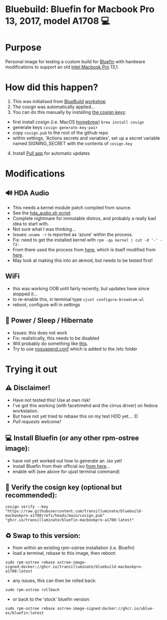 # Bluebuild: Bluefin for Macbook Pro 13, 2017, model A1708 💻

# Purpose

Personal image for testing a custom build for [Bluefin](https://projectbluefin.io/) with hardware modifications to support an old [Intel Macbook Pro](https://support.apple.com/en-us/111951) 13,1.

# How did this happen?

1. This was initialised from [BlueBuild](https://blue-build.org/) [workshop](https://workshop.blue-build.org/)
2. The cosign was automatically applied...
3. You can do this manually by installing [the cosign keys](https://github.com/ublue-os/image-template?tab=readme-ov-file#container-signing):
- first install cosign (i.e. MacOS [homebrew](https://brew.sh/)) `brew install cosign`
- generate keys `cosign generate-key-pair`
- copy `cosign.pub` to the root of the github repo
- within settings, 'Actions secrets and variables', set up a secret variable named SIGNING_SECRET with the contents of `cosign.key`
4. Install [Pull app](https://github.com/apps/pull) for automatic updates

# Modifications

## 🔊 HDA Audio

- This needs a kernel module patch compiled from source.
- See the [hda_audio.sh script](https://github.com/transilluminate/bluebuild-macbookpro-a1708/blob/main/files/scripts/hda_audio.sh)
- Complete nightmare for immutable distros, and probably a really bad idea to start with.
- Not sure what I was thinking...
- Issues: `uname -r` is reported as 'azure' within the process.
- Fix: need to get the installed kernel with `rpm -qa kernel | cut -d '-' -f2-`
- From there used the process from [here](https://github.com/leifliddy/macbook12-audio-driver), which is itself modified from [here](https://github.com/davidjo/snd_hda_macbookpro).
- May look at making this into an akmod, but needs to be tested first!

## WiFi

- this was working OOB until fairly recently, but updates have since stopped it...
- to re-enable this, in terminal type `ujust configure-broadcom-wl`
- reboot, configure wifi in settings

## 🔋 Power / Sleep / Hibernate

- Issues: this does not work
- Fix: realistically, this needs to be disabled
- Will probably do something like [this](https://discussion.fedoraproject.org/t/f39-how-do-i-disable-suspend/128934/2).
- Try to use [nosuspend.conf](https://github.com/transilluminate/bluebuild-macbookpro-a1708/blob/main/files/system/etc/systemd/nosuspend.conf) which is added to the /etc folder

# Trying it out

## ⚠️ Disclaimer!

- Have not tested this! Use at own risk!
- I've got this working (with facetimehd and the cirrus driver) on fedora workstation.
- But have not yet tried to rebase this on my test HDD yet... :D
- *Pull requests welcome!*

## 💻 Install Bluefin (or any other rpm-ostree image):

- have not yet worked out how to generate an .iso yet!
- Install Bluefin from their official iso [from here](https://projectbluefin.io/)...
- enable wifi (see above for ujust terminal command)

## 🔐 Verify the cosign key (optional but recommended):
```
cosign verify --key "https://raw.githubusercontent.com/transilluminate/bluebuild-macbookpro-a1708/refs/heads/main/cosign.pub" "ghcr.io/transilluminate/bluefin-macbookpro-a1708:latest"
```
## ♻️ Swap to this version:

- from within an existing rpm-ostree installation (i.e. Bluefin)
- load a terminal, rebase to this image, then reboot:
```
sudo rpm-ostree rebase ostree-image-signed:docker://ghcr.io/transilluminate/bluebuild-macbookpro-a1708:latest
```
- any issues, this can then be rolled back:
```
sudo rpm-ostree rollback
```
- or back to the 'stock' bluefin version:
```
sudo rpm-ostree rebase ostree-image-signed:docker://ghcr.io/ublue-os/bluefin:latest
```
